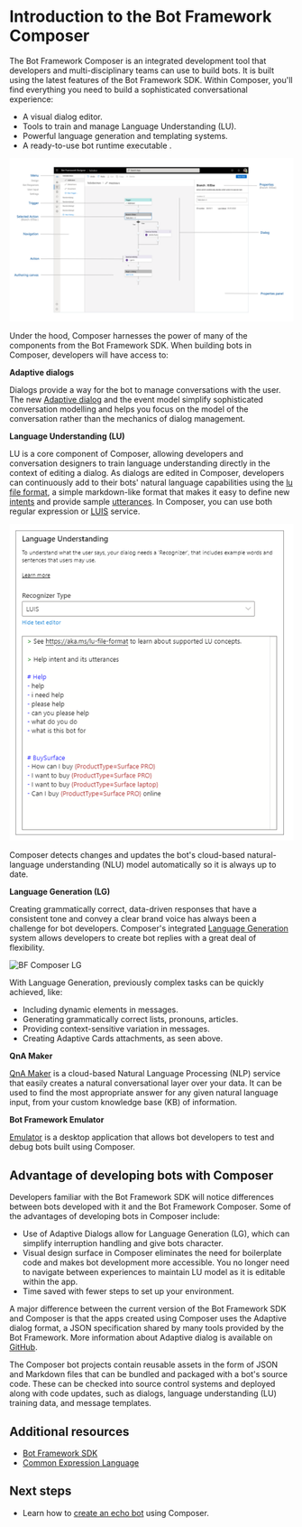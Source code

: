 # Introduction to the Bot Framework Composer

The Bot Framework Composer is an integrated development tool that developers and multi-disciplinary teams can use to build bots. It is built using the latest features of the Bot Framework SDK. Within Composer, you'll find everything you need to build a sophisticated conversational experience:

* A visual dialog editor.
* Tools to train and manage Language Understanding (LU).
* Powerful language generation and templating systems.
* A ready-to-use bot runtime executable .

![BF Composer](./media/introduction/composer-overview.png)

Under the hood, Composer harnesses the power of many of the components from the Bot Framework SDK. When building bots in Composer, developers will have access to:

**Adaptive dialogs**

Dialogs provide a way for the bot to manage conversations with the user. The new [Adaptive dialog](https://github.com/microsoft/BotBuilder-Samples/tree/master/experimental/adaptive-dialog) and the event model simplify sophisticated conversation modelling and helps you focus on the model of the conversation rather than the mechanics of dialog management. 

**Language Understanding (LU)**

LU is a core component of Composer, allowing developers and conversation designers to train language understanding directly in the context of editing a dialog. As dialogs are edited in Composer, developers can continuously add to their bots' natural language capabilities using the [lu file format](https://aka.ms/lu-file-format), a simple markdown-like format that makes it easy to define new [intents](concept-language-understanding.md#intents) and provide sample [utterances](concept-language-understanding.md#utterances). In Composer, you can use both regular expression or [LUIS](https://docs.microsoft.com/azure/cognitive-services/luis/what-is-luis) service. 

  ![BF Composer NLU](./media/introduction/intro-nlu.png)

Composer detects changes and updates the bot's cloud-based natural-language understanding (NLU) model automatically so it is always up to date.

**Language Generation (LG)** 

Creating grammatically correct, data-driven responses that have a consistent tone and convey a clear brand voice has always been a challenge for bot developers. Composer's integrated [Language Generation](https://github.com/microsoft/BotBuilder-Samples/tree/master/experimental/language-generation) system allows developers to create bot replies with a great deal of flexibility.

  ![BF Composer LG](./media/dialog/Bot-Responses.png)

With Language Generation, previously complex tasks can be quickly achieved, like:
* Including dynamic elements in messages.
* Generating grammatically correct lists, pronouns, articles.
* Providing context-sensitive variation in messages.
* Creating Adaptive Cards attachments, as seen above.

**QnA Maker**

[QnA Maker](https://docs.microsoft.com/azure/cognitive-services/qnamaker/overview/overview) is a cloud-based Natural Language Processing (NLP) service that easily creates a natural conversational layer over your data. It can be used to find the most appropriate answer for any given natural language input, from your custom knowledge base (KB) of information.

**Bot Framework Emulator**

[Emulator](https://github.com/Microsoft/BotFramework-Emulator/blob/master/README.md) is a desktop application that allows bot developers to test and debug bots built using Composer.


## Advantage of developing bots with Composer
Developers familiar with the Bot Framework SDK will notice differences between bots developed with it and the Bot Framework Composer. Some of the advantages of developing bots in Composer include:
- Use of Adaptive Dialogs allow for Language Generation (LG), which can simplify interruption handling and give bots character.
- Visual design surface in Composer eliminates the need for boilerplate code and makes bot development more accessible. You no longer need to navigate between experiences to maintain LU model as it is editable within the app.
- Time saved with fewer steps to set up your environment.

A major difference between the current version of the Bot Framework SDK and Composer is that the apps created using Composer uses the Adaptive dialog format, a JSON specification shared by many tools provided by the Bot Framework. More information about Adaptive dialog is available on [GitHub](https://github.com/microsoft/BotBuilder-Samples/tree/master/experimental/adaptive-dialog).

<!--Composer assets such as Dialogs, Language Understanding (LU) training data, and message templates can be managed like any other developer asset. They are files that can be committed to source control and deployed with code updates.-->

The Composer bot projects contain reusable assets in the form of JSON and Markdown files that can be bundled and packaged with a bot's source code. These can be checked into source control systems and deployed along with code updates, such as dialogs, language understanding (LU) training data, and message templates.

## Additional resources
- [Bot Framework SDK](https://github.com/microsoft/botframework-sdk/blob/master/README.md)
- [Common Expression Language](https://github.com/microsoft/BotBuilder-Samples/tree/master/experimental/common-expression-language)

## Next steps

* Learn how to [create an echo bot](./quickstart-create-bot.md) using Composer.
